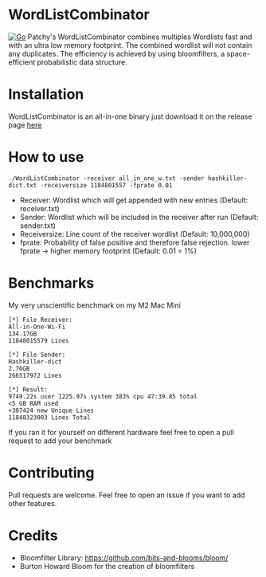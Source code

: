 # WordListCombinator
[![Go](https://github.com/PatchRequest/WordListCombinator/actions/workflows/go.yml/badge.svg)](https://github.com/PatchRequest/WordListCombinator/actions/workflows/go.yml)
Patchy's WordListCombinator combines multiples Wordlists fast and with an ultra low memory footprint. The combined wordlist will not contain any duplicates. The efficiency is  achieved by using bloomfilters, a space-efficient probabilistic data structure.

# Installation
WordListCombinator is an all-in-one binary just download it on the release page [here](https://link-url-here.org)

# How to use
```
./WordListCombinator -receiver all_in_one_w.txt -sender hashkiller-dict.txt -receiversize 1184801557 -fprate 0.01
```
- Receiver:   Wordlist which will get appended with new entries (Default: receiver.txt)
- Sender: Wordlist which will be included in the receiver after run (Default: sender.txt)
- Receiversize: Line count of the receiver wordlist (Default: 10,000,000)
- fprate: Probability of false positive and therefore false rejection. lower fprate -> higher memory footprint (Default: 0.01 = 1%)  

# Benchmarks
My very unscientific benchmark on my M2 Mac Mini
```
[*] File Receiver: 
All-in-One-Wi-Fi
134.17GB
11848015579 Lines

[*] File Sender:
Hashkiller-dict
2.76GB
266517972 Lines

[*] Result:
9749.22s user 1225.97s system 383% cpu 47:39.85 total
<5 GB RAM used
+307424 new Unique Lines
11848323003 Lines Total
```
If you ran it for yourself on different hardware feel free to open a pull request to add your benchmark

# Contributing
Pull requests are welcome. Feel free to open an issue if you want to add other features.

# Credits
- Bloomfilter Library: https://github.com/bits-and-blooms/bloom/
- Burton Howard Bloom for the creation of bloomfilters
